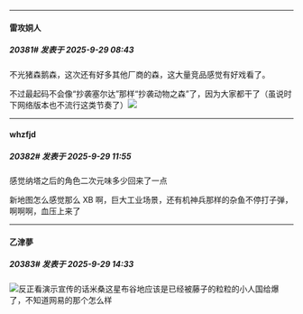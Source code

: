 ﻿
*****

####  雷攻姛人  
##### 20381#       发表于 2025-9-29 08:43

不光猪森鹅森，这次还有好多其他厂商的森，这大量竞品感觉有好戏看了。

不过最起码不会像“抄袭塞尔达”那样“抄袭动物之森”了，因为大家都干了（虽说时下网络版本也不流行这类节奏了）<img src="https://static.stage1st.com/image/smiley/face2017/188.png" referrerpolicy="no-referrer">


*****

####  whzfjd  
##### 20382#       发表于 2025-9-29 11:55

感觉纳塔之后的角色二次元味多少回来了一点

新地图怎么感觉那么 XB 啊，巨大工业场景，还有机神兵那样的杂鱼不停打子弹，啊啊啊，血压上来了


*****

####  乙津夢  
##### 20383#       发表于 2025-9-29 14:33

<img src="https://static.stage1st.com/image/smiley/face2017/065.png" referrerpolicy="no-referrer">反正看演示宣传的话米桑这星布谷地应该是已经被藤子的粒粒的小人国给爆了，不知道网易的那个怎么样

